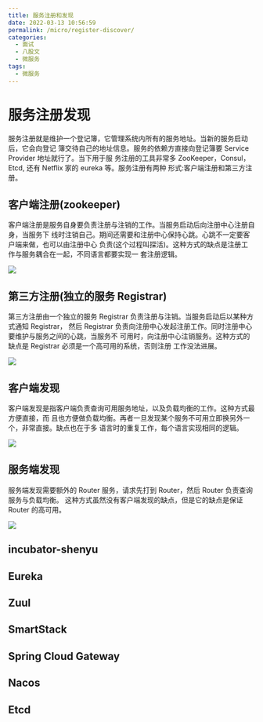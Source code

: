 ```yaml
---
title: 服务注册和发现
date: 2022-03-13 10:56:59
permalink: /micro/register-discover/
categories:
  - 面试
  - 八股文
  - 微服务
tags:
  - 微服务
---
```

# 服务注册发现
服务注册就是维护一个登记簿，它管理系统内所有的服务地址。当新的服务启动后，它会向登记 簿交待自己的地址信息。服务的依赖方直接向登记簿要 Service Provider 地址就行了。当下用于服 务注册的工具非常多 ZooKeeper，Consul，Etcd, 还有 Netflix 家的 eureka 等。服务注册有两种 形式:客户端注册和第三方注册。

## 客户端注册(zookeeper)
客户端注册是服务自身要负责注册与注销的工作。当服务启动后向注册中心注册自身，当服务下 线时注销自己。期间还需要和注册中心保持心跳。心跳不一定要客户端来做，也可以由注册中心 负责(这个过程叫探活)。这种方式的缺点是注册工作与服务耦合在一起，不同语言都要实现一 套注册逻辑。

![](https://cdn.jsdelivr.net/gh/janker0718/image_store/img/service-register.png)

## 第三方注册(独立的服务 Registrar)
第三方注册由一个独立的服务 Registrar 负责注册与注销。当服务启动后以某种方式通知 Registrar， 然后 Registrar 负责向注册中心发起注册工作。同时注册中心要维护与服务之间的心跳，当服务不 可用时，向注册中心注销服务。这种方式的缺点是 Registrar 必须是一个高可用的系统，否则注册 工作没法进展。

![](https://cdn.jsdelivr.net/gh/janker0718/image_store/img/service-register-02.png)

## 客户端发现

客户端发现是指客户端负责查询可用服务地址，以及负载均衡的工作。这种方式最方便直接，而 且也方便做负载均衡。再者一旦发现某个服务不可用立即换另外一个，非常直接。缺点也在于多 语言时的重复工作，每个语言实现相同的逻辑。

![](https://cdn.jsdelivr.net/gh/janker0718/image_store/img/client-discover.png)

## 服务端发现

服务端发现需要额外的 Router 服务，请求先打到 Router，然后 Router 负责查询服务与负载均衡。 这种方式虽然没有客户端发现的缺点，但是它的缺点是保证 Router 的高可用。

![](https://cdn.jsdelivr.net/gh/janker0718/image_store/img/service-discover.png)

## incubator-shenyu
## Eureka
## Zuul
## SmartStack
## Spring Cloud Gateway
## Nacos
## Etcd